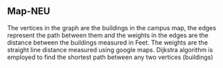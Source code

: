 ## Map-NEU
The vertices in the graph are the buildings in the campus map, the edges represent the path between them and the weights in the edges are the distance between the buildings measured in Feet. The weights are the straight line distance measured using google maps. Dijkstra algorithm is employed to find the shortest path between any two vertices (buildings)
